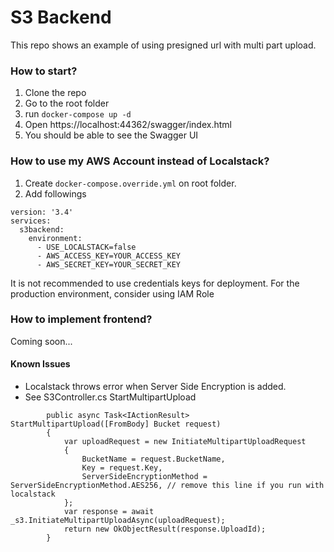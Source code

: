 # S3 Backend

This repo shows an example of using presigned url with multi part upload.


### How to start?

1. Clone the repo
2. Go to the root folder
3. run `docker-compose up -d`
4. Open https://localhost:44362/swagger/index.html
5. You should be able to see the Swagger UI


### How to use my AWS Account instead of Localstack?

1. Create `docker-compose.override.yml` on root folder.
2. Add followings

```
version: '3.4'
services:
  s3backend:
    environment:
      - USE_LOCALSTACK=false
      - AWS_ACCESS_KEY=YOUR_ACCESS_KEY
      - AWS_SECRET_KEY=YOUR_SECRET_KEY
```

It is not recommended to use credentials keys for deployment.
For the production environment, consider using IAM Role


### How to implement frontend?

Coming soon...


#### Known Issues

* Localstack throws error when Server Side Encryption is added.
* See S3Controller.cs StartMultipartUpload
```
        public async Task<IActionResult> StartMultipartUpload([FromBody] Bucket request)
        {
            var uploadRequest = new InitiateMultipartUploadRequest
            {
                BucketName = request.BucketName,
                Key = request.Key,
                ServerSideEncryptionMethod = ServerSideEncryptionMethod.AES256, // remove this line if you run with localstack
            };
            var response = await _s3.InitiateMultipartUploadAsync(uploadRequest);
            return new OkObjectResult(response.UploadId);
        }
```